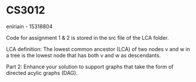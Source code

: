 # CS3012
eniriain - 15318804

Code for assignment 1 & 2 is stored in the src file of the LCA folder. 

LCA definition: The lowest common ancestor (LCA) of two nodes v and w in a tree is the lowest node that has both v and w as descendants. 

Part 2: Enhance your solution to support graphs that take the form of directed acylic graphs (DAG).
